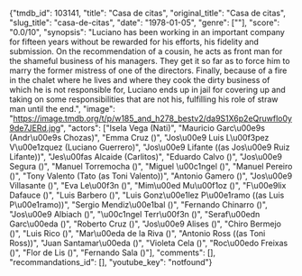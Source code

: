 {"tmdb_id": 103141, "title": "Casa de citas", "original_title": "Casa de citas", "slug_title": "casa-de-citas", "date": "1978-01-05", "genre": [""], "score": "0.0/10", "synopsis": "Luciano has been working in an important company for fifteen years without be rewarded for his efforts, his fidelity and submission. On the recommendation of a cousin, he acts as front man for the shameful business of his managers. They get it so far as to force him to marry the former mistress of one of the directors. Finally, because of a fire in the chalet where he lives and where they cook the dirty business of which he is not responsible for, Luciano ends up in jail for covering up and taking on some responsibilities that are not his, fulfilling his role  of straw man until the end.", "image": "https://image.tmdb.org/t/p/w185_and_h278_bestv2/da9S1X6p2eQruwflo0y9de7JERd.jpg", "actors": ["Isela Vega (Nati)", "Mauricio Garc\u00e9s (Andr\u00e9s Chozas)", "Emma Cruz ()", "Jos\u00e9 Luis L\u00f3pez V\u00e1zquez (Luciano Guerrero)", "Jos\u00e9 Lifante ((as Jos\u00e9 Ruiz Lifante))", "Jes\u00fas Alcaide (Carlitos)", "Eduardo Calvo ()", "Jos\u00e9 Segura ()", "Manuel Torremocha ()", "Miguel \u00c1ngel ()", "Manuel Pereiro ()", "Tony Valento (Tato (as Toni Valento))", "Antonio Gamero ()", "Jos\u00e9 Villasante ()", "Eva Le\u00f3n ()", "Mim\u00ed Mu\u00f1oz ()", "F\u00e9lix Dafauce ()", "Luis Barbero ()", "Luis Gonz\u00e1lez P\u00e1ramo ((as Luis P\u00e1ramo))", "Sergio Mendiz\u00e1bal ()", "Fernando Chinarro ()", "Jos\u00e9 Albiach ()", "\u00c1ngel Terr\u00f3n ()", "Seraf\u00edn Garc\u00eda ()", "Roberto Cruz ()", "Jos\u00e9 Alises ()", "Chiro Bermejo ()", "Luis Rico ()", "Mar\u00eda de la Riva ()", "Antonio Ross ((as Toni Ross))", "Juan Santamar\u00eda ()", "Violeta Cela ()", "Roc\u00edo Freixas ()", "Flor de Lis ()", "Fernando Sala ()"], "comments": [], "recommandations_id": [], "youtube_key": "notfound"}